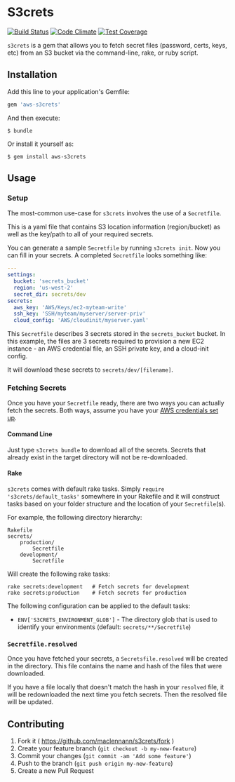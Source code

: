 # S3crets

[![Build Status](https://travis-ci.org/maclennann/s3crets.svg?branch=master)](https://travis-ci.org/maclennann/s3crets)
[![Code Climate](https://codeclimate.com/github/maclennann/s3crets/badges/gpa.svg)](https://codeclimate.com/github/maclennann/s3crets)
[![Test Coverage](https://codeclimate.com/github/maclennann/s3crets/badges/coverage.svg)](https://codeclimate.com/github/maclennann/s3crets)

`s3crets` is a gem that allows you to fetch secret files (password, certs, keys,
etc) from an S3 bucket via the command-line, rake, or ruby script.

## Installation

Add this line to your application's Gemfile:

```ruby
gem 'aws-s3crets'
```

And then execute:

    $ bundle

Or install it yourself as:

    $ gem install aws-s3crets

## Usage

### Setup

The most-common use-case for `s3crets` involves the use of a `Secretfile`.

This is a yaml file that contains S3 location information (region/bucket)
as well as the key/path to all of your required secrets.

You can generate a sample `Secretfile` by running `s3crets init`. Now you can
fill in your secrets. A completed `Secretfile` looks something like:

```yaml
---
settings:
  bucket: 'secrets_bucket'
  region: 'us-west-2'
  secret_dir: secrets/dev
secrets:
  aws_key: 'AWS/Keys/ec2-myteam-write'
  ssh_key: 'SSH/myteam/myserver/server-priv'
  cloud_config: 'AWS/cloudinit/myserver.yaml'
```

This `Secretfile` describes 3 secrets stored in the `secrets_bucket` bucket.
In this example, the files are 3 secrets required to provision a new EC2 instance -
an AWS credential file, an SSH private key, and a cloud-init config.

It will download these secrets to `secrets/dev/[filename]`.

### Fetching Secrets

Once you have your `Secretfile` ready, there are two ways you can actually fetch
the secrets. Both ways, assume you have your [AWS credentials set up](http://docs.aws.amazon.com/sdkforruby/api/#Credentials).

#### Command Line

Just type `s3crets bundle` to download all of the secrets. Secrets that already exist
in the target directory will not be re-downloaded.

#### Rake

`s3crets` comes with default rake tasks. Simply `require 's3crets/default_tasks'`
somewhere in your Rakefile and it will construct tasks based on your folder
structure and the location of your `Secretfile`(s).

For example, the following directory hierarchy:

```
Rakefile
secrets/
    production/
        Secretfile
    development/
        Secretfile
```

Will create the following rake tasks:

```
rake secrets:development   # Fetch secrets for development
rake secrets:production    # Fetch secrets for production
```

The following configuration can be applied to the default tasks:

* `ENV['S3CRETS_ENVIRONMENT_GLOB']` - The directory glob that is used to identify
your environments (default: `secrets/**/Secretfile`)

### `Secretfile.resolved`

Once you have fetched your secrets, a `Secretsfile.resolved` will be created in
the directory. This file contains the name and hash of the files that were
downloaded.

If you have a file locally that doesn't match the hash in your `resolved` file,
it will be redownloaded the next time you fetch secrets. Then the resolved file
will be updated.

## Contributing

1. Fork it ( https://github.com/maclennann/s3crets/fork )
2. Create your feature branch (`git checkout -b my-new-feature`)
3. Commit your changes (`git commit -am 'Add some feature'`)
4. Push to the branch (`git push origin my-new-feature`)
5. Create a new Pull Request
